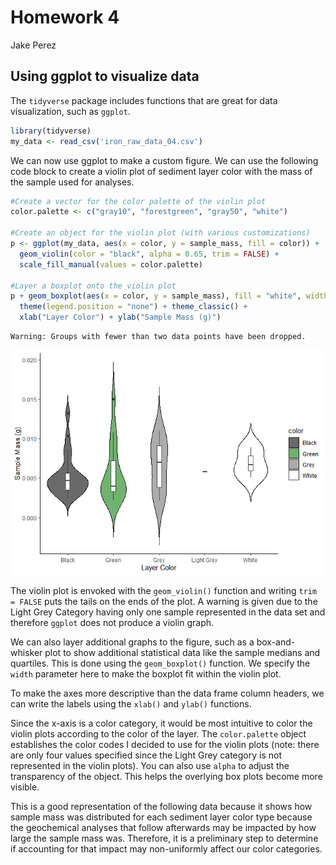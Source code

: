 Homework 4
================
Jake Perez

## Using ggplot to visualize data

The `tidyverse` package includes functions that are great for data
visualization, such as `ggplot`.

``` r
library(tidyverse)
my_data <- read_csv('iron_raw_data_04.csv')
```

We can now use ggplot to make a custom figure. We can use the following
code block to create a violin plot of sediment layer color with the mass
of the sample used for analyses.

``` r
#Create a vector for the color palette of the violin plot
color.palette <- c("gray10", "forestgreen", "gray50", "white")

#Create an object for the violin plot (with various customizations)
p <- ggplot(my_data, aes(x = color, y = sample_mass, fill = color)) +
  geom_violin(color = "black", alpha = 0.65, trim = FALSE) + 
  scale_fill_manual(values = color.palette)

#Layer a boxplot onto the violin plot
p + geom_boxplot(aes(x = color, y = sample_mass), fill = "white", width = 0.1) +
  theme(legend.position = "none") + theme_classic() + 
  xlab("Layer Color") + ylab("Sample Mass (g)")
```

    Warning: Groups with fewer than two data points have been dropped.

![](hmk_04_files/figure-gfm/unnamed-chunk-2-1.png)

The violin plot is envoked with the `geom_violin()` function and writing
`trim = FALSE` puts the tails on the ends of the plot. A warning is
given due to the Light Grey Category having only one sample represented
in the data set and therefore `ggplot` does not produce a violin graph.

We can also layer additional graphs to the figure, such as a
box-and-whisker plot to show additional statistical data like the sample
medians and quartiles. This is done using the `geom_boxplot()` function.
We specify the `width` parameter here to make the boxplot fit within the
violin plot.

To make the axes more descriptive than the data frame column headers, we
can write the labels using the `xlab()` and `ylab()` functions.

Since the x-axis is a color category, it would be most intuitive to
color the violin plots according to the color of the layer. The
`color.palette` object establishes the color codes I decided to use for
the violin plots (note: there are only four values specified since the
Light Grey category is not represented in the violin plots). You can
also use `alpha` to adjust the transparency of the object. This helps
the overlying box plots become more visible.

This is a good representation of the following data because it shows how
sample mass was distributed for each sediment layer color type because
the geochemical analyses that follow afterwards may be impacted by how
large the sample mass was. Therefore, it is a preliminary step to
determine if accounting for that impact may non-uniformly affect our
color categories.
